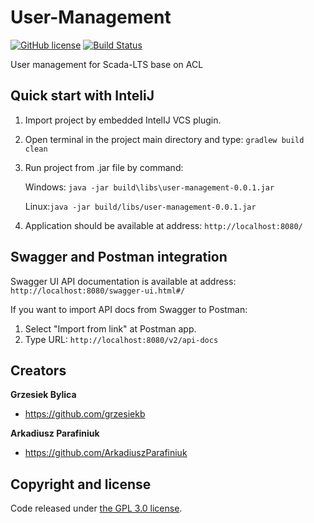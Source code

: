 # User-Management

[![GitHub license](https://img.shields.io/github/license/SCADA-LTS/User-Management.svg)](https://github.com/SCADA-LTS/User-Management/blob/master/LICENSE)
[![Build Status](https://travis-ci.org/SCADA-LTS/User-Management.svg?branch=develop)](https://travis-ci.org/SCADA-LTS/User-Management)

User management for Scada-LTS base on ACL

## Quick start with InteliJ

1. Import project by embedded IntelIJ VCS plugin.
2. Open terminal in the project main directory and type:
 ```gradlew build clean```
3. Run project from .jar file by command:

   Windows: ```java -jar build\libs\user-management-0.0.1.jar```

   Linux:```java -jar build/libs/user-management-0.0.1.jar```
 
 4. Application should be available at address:  ```http://localhost:8080/```
 
 ## Swagger and Postman integration
Swagger UI API documentation is available at address: ```http://localhost:8080/swagger-ui.html#/```

If you want to import API docs from Swagger to Postman: 
1. Select "Import from link" at Postman app.
2. Type URL: ```http://localhost:8080/v2/api-docs```

## Creators 

**Grzesiek Bylica**

* <https://github.com/grzesiekb>

**Arkadiusz Parafiniuk**

* <https://github.com/ArkadiuszParafiniuk>

## Copyright and license

Code released under [the GPL 3.0 license](https://github.com/SCADA-LTS/User-Management/blob/master/LICENSE). 
